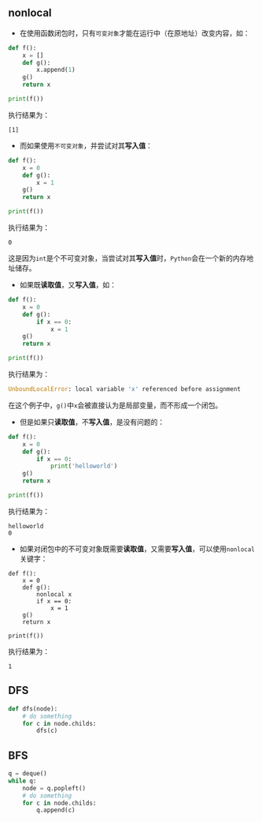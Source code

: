 
## nonlocal

- 在使用函数闭包时，只有`可变对象`才能在运行中（在原地址）改变内容，如：

```py
def f():
    x = []
    def g():
        x.append(1)
    g()
    return x

print(f())
```

执行结果为：

```
[1]
```

- 而如果使用`不可变对象`，并尝试对其**写入值**：

```py
def f():
    x = 0
    def g():
        x = 1
    g()
    return x

print(f())
```

执行结果为：

```
0
```

这是因为`int`是个不可变对象，当尝试对其**写入值**时，`Python`会在一个新的内存地址储存。

- 如果既**读取值**，又**写入值**，如：

```py
def f():
    x = 0
    def g():
        if x == 0:
            x = 1
    g()
    return x

print(f())
```

执行结果为：

```py
UnboundLocalError: local variable 'x' referenced before assignment
```

在这个例子中，`g()`中`x`会被直接认为是局部变量，而不形成一个闭包。

- 但是如果只**读取值**，不**写入值**，是没有问题的：

```py
def f():
    x = 0
    def g():
        if x == 0:
            print('helloworld')
    g()
    return x

print(f())
```

执行结果为：

```
helloworld
0
```

- 如果对闭包中的不可变对象既需要**读取值**，又需要**写入值**，可以使用`nonlocal`关键字：

```
def f():
    x = 0
    def g():
        nonlocal x
        if x == 0:
            x = 1
    g()
    return x

print(f())
```

执行结果为：

```
1
```

## DFS
```py
def dfs(node):
    # do something
    for c in node.childs:
        dfs(c)
```

## BFS
```py
q = deque()
while q:
    node = q.popleft()
    # do something
    for c in node.childs:
        q.append(c)
```